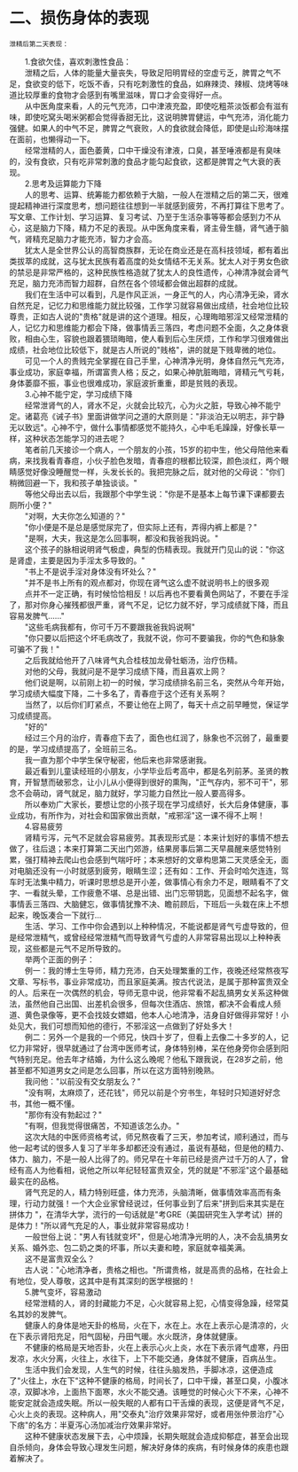 # 二、损伤身体的表现
  
    泄精后第二天表现：  
　　1.食欲欠佳，喜欢刺激性食品：  
　　泄精之后，人体的能量大量丧失，导致足阳明胃经的空虚亏乏，脾胃之气不足，食欲变的低下，吃饭不香，只有吃刺激性的食品，如麻辣烫、辣椒、烧烤等味道比较厚重的食物才会感到有嘴里滋味，胃口才会变得好一点。  
　　从中医角度来看，人的元气充沛，口中津液充盈，即使吃粗茶淡饭都会有滋有味，即使吃窝头喝米粥都会觉得香甜无比，这说明脾胃健运，中气充沛，消化能力强健。如果人的中气不足，脾胃之气衰败，人的食欲就会降低，即使是山珍海味摆在面前，也懒得动一下。  
　　经常泄精的人，面色萎黄，口中干燥没有津液，口臭，甚至唾液都是有臭味的，没有食欲，只有吃非常刺激的食品才能勾起食欲，这都是脾胃之气大衰的表现。  
　　2.思考及运算能力下降  
　　人的思考、运算、统筹能力都依赖于大脑，一般人在泄精之后的第二天，很难提起精神进行深度思考，想问题往往想到一半就感到疲劳，不再打算往下思考了。写文章、工作计划、学习运算、复习考试、乃至于生活杂事等等都会感到力不从心，这是脑力下降，精力不足的表现。从中医角度来看，肾主骨生髓，肾气通于脑气，肾精充足脑力才能充沛，智力才会高。  
　　犹太人是全世界公认的高智商族群，无论在商业还是在高科技领域，都有着出类拔萃的成就，这与犹太民族有着高度的处女情结不无关系。犹太人对于男女色欲的禁忌是非常严格的，这种民族性格造就了犹太人的良性遗传，心神清净就会肾气充足，脑力充沛而智力超群，自然在各个领域都会做出超群的成就。  
　　我们在生活中可以看到，凡是作风正派，一身正气的人，内心清净无染，肾水自然充足，记忆力和思维能力就比较强，工作学习就容易做出成绩，社会地位比较尊贵，正如古人说的"贵格"就是讲的这个道理。相反，心理晦暗邪淫又经常泄精的人，记忆力和思维能力都会下降，做事情丢三落四，考虑问题不全面，久之身体衰败，相由心生，容貌也跟着猥琐晦暗，使人看到后心生厌烦，工作和学习很难做出成绩，社会地位比较低下，就是古人所说的"贱格"，讲的就是下贱卑微的地位。  
　　可见一个人的贵贱完全掌握在自己手里，心神清净光明，身体自然元气充沛，事业成功，家庭幸福，所谓富贵人格；反之，如果心神肮脏晦暗，肾精元气亏耗，身体萎靡不振，事业也很难成功，家庭波折重重，即是贫贱的表现。  
　　3.心神不能宁定，学习成绩下降  
　　经常泄肾气的人，肾水不足，火就会比较亢，心为火之脏，导致心神不能宁定。诸葛亮《诫子书》里面讲做学问之道的大原则是："非淡泊无以明志，非宁静无以致远"。心神不宁，做什么事情都感觉不能持久，心中毛毛躁躁，好像长草一样，这种状态怎能学习的进去呢？  
　　笔者前几天接诊一个病人，一个朋友的小孩，15岁的初中生，他父母陪他来看病，来找我看青春痘，小伙子脸色发暗，青春痘的根都比较深，颜色淡红，两个眼睛感觉好像没睡醒觉一样，头发长长的。我把完脉之后，就对他的父母说："你们稍微回避一下，我和孩子单独谈谈。"  
　　等他父母出去以后，我跟那个中学生说："你是不是基本上每节课下课都要去厕所小便？"  
　　"对啊，大夫你怎么知道的？"  
　　"你小便是不是总是感觉尿完了，但实际上还有，弄得内裤上都是？"  
　　"是啊，大夫，我这是怎么回事啊，都没和我爸我妈说。"  
　　这个孩子的脉相说明肾气极虚，典型的伤精表现。我就开门见山的说："你这是肾虚，主要是因为手淫太多导致的。"  
　　"书上不是说手淫对身体没有坏处么？"  
　　"并不是书上所有的观点都对，你现在肾气这么虚不就说明书上的很多观  
　　点并不一定正确，有时候恰恰相反！以后再也不要看黄色网站了，不要在手淫了，那对你身心摧残都很严重，肾气不足，记忆力就不好，学习成绩就下降，而且容易发脾气……"  
　　"这些毛病我都有，你可千万不要跟我爸我妈说啊"  
　　"你只要以后把这个坏毛病改了，我就不说，你可不要骗我，你的气色和脉象可骗不了我！"  
　　之后我就给他开了八味肾气丸合桂枝加龙骨牡蛎汤，治疗伤精。  
　　对他的父母，我就问是不是学习成绩下降，而且喜欢上网？  
　　他们说是啊，以前刚上初一的时候，学习成绩排名前三名，突然从今年开始，学习成绩大幅度下降，二十多名了，青春痘于这个还有关系啊？  
　　当然了，以后你们盯紧点，不要让他在上网了，每天十点之前早睡觉，保证学习成绩提高。  
　　"好的"  
　　经过三个月的治疗，青春痘下去了，面色也红润了，脉象也不沉弱了，最重要的是，学习成绩提高了，全班前三名。  
　　我一直为那个中学生保守秘密，他后来也非常感谢我。  
　　最近看到儿童读经班的小朋友，小学毕业后考高中，都是名列前茅。圣贤的教育，开智慧而破邪念，让小儿从小便得到很好的熏陶，"正气存内，邪不可干"，邪念不会萌动，肾气就足，脑力就好，学习能力自然比一般人要高得多。  
　　所以奉劝广大家长，要想让您的小孩子现在学习成绩好，长大后身体健康，事业成功，有所作为，对社会和国家做出贡献，"戒邪淫"这一课不得不上啊！  
　　4.容易疲劳  
　　肾精亏泻，元气不足就会容易疲劳。其表现形式是：本来计划好的事情不想去做了，往后退；本来打算第二天出门郊游，结果房事后第二天早晨醒来感觉特别累，强打精神去爬山也会感到气喘吁吁；本来想好的文章构思第二天灵感全无，面对电脑还没有一小时就感到疲劳，眼睛生涩；还有如：工作、开会时哈欠连连，驾车时无法集中精力，听课时思想总是开小差，做事情心有余力不足，眼睛看不了文字、一看就头晕，工作疲惫不堪、总是出错、出门忘带钥匙，见面想不起名字，做事情丢三落四、大脑健忘，做事情犹豫不决、瞻前顾后，下班后一头栽在床上不想起来，晚饭凑合一下就行…  
　　生活、学习、工作中你会遇到以上种种情况，不能说都是肾气亏虚导致的，但是经常泄精气，或曾经经常泄精气而导致肾气亏虚的人非常容易出现以上种种表现，这些都是元气不足所导致的。  
　　举两个正面的例子：  
　　例一：我的博士生导师，精力充沛，白天处理繁重的工作，夜晚还经常熬夜写文章、写标书，事业非常成功，而且家庭美满。按古代说法，是属于那种富贵双全的人。后来在一次偶然的机会，导师无意中说，他非常看不起乱搞男女关系这种做法，虽然他自己出国、出差机会很多，但每次住酒店、旅馆，都决不会看成人频道、黄色录像等，更不会找妓女嫖娼，他本人心地清净，洁身自好做得非常好！小处见大，我们可想而知他的德行，不邪淫这一点做到了好处多大！  
　　例二：另外一个是我的一个师兄，快四十岁了，但看上去像二十多岁的人，记忆力非常好，很早就通过了台湾中医师考试，身体特别棒，呆在他身旁你会感到阳气特别充足。他去年才结婚，为什么这么晚呢？他私下跟我说，在28岁之前，他甚至都不知道男女之间是怎么回事，所以在这方面特别晚熟。  
　　我问他："以前没有交女朋友么？"  
　　"没有啊，太麻烦了，还花钱"，师兄以前是个穷书生，年轻时只知道好好念书，其他一概不懂。  
　　"那你有没有勃起过？"  
　　"有啊，但我觉得很痛苦，不知道该怎么办。"  
　　这次大陆的中医师资格考试，师兄熬夜看了三天，参加考试，顺利通过，而与他一起考试的很多人复习了半年多却都还没有通过，虽说有基础，但是他的精力、体力、脑力，不是一般人比得了的。师兄早在十年前已经是资产过千万的人了，曾经有高人为他看相，说他之所以年纪轻轻富贵双全，凭的就是"不邪淫"这个最基础最实在的品格。  
　　肾气充足的人，精力特别旺盛，体力充沛，头脑清晰，做事情效率高而有条理，行动力就强！一个大企业家曾经说过，任何事业到了后来"拼到后来其实是在拼体力 "，在清华大学，流行的一句话就是"考GRE（美国研究生入学考试）拼的是体力！"所以肾气充足的人，事业就非常容易成功！  
　　一般世俗上说："男人有钱就变坏"，但是心地清净光明的人，决不会乱搞男女关系、婚外恋、包二奶之类的坏事，所以夫妻和睦，家庭就幸福美满。  
　　这不是富贵双全么？  
　　古人说："心地清净者，贵格之相也。"所谓贵格，就是高贵的品格，在社会上有地位，受人尊敬，这其中是有其深刻的医学根据的！  
　　5.脾气变坏，容易激动  
　　经常泄精的人，肾的封藏能力不足，心火就容易上犯，心情变得急躁，经常莫名其妙的发脾气。  
　　健康人的身体是地天卦的格局，火在下，水在上。水在上表示心是清凉的，火在下表示肾阳充足，阳气固秘，丹田气暖。水火既济，身体就健康。  
　　不健康的格局是天地否卦，火在上表示心火上炎，水在下表示肾气虚寒，丹田发凉，水火分离，火往上，水往下，上下不能交通，身体就不健康，百病丛生。  
　　生活中我们会发现，人生气的时候，往往头脑发热，手脚冰凉，这便造成了"火往上，水在下"这种不健康的格局，时间长了，口中干燥，甚至口臭，小腹冰凉，双脚冰冷，上面热下面寒，水火不能交通。该睡觉的时候心火下不来，心神不能安定就会造成失眠。所以一般失眠的人都有口干舌燥的表现，这便是肾气不足，心火上炎的表现。这种病人，用"交泰丸"治疗效果非常好，或者用张仲景治疗"心下痞"的名方：半夏泻心汤加减治疗效果非常好。  
　　这种不健康状态发展下去，心中烦躁，长期失眠就会造成抑郁症，甚至会出现自杀倾向，身体会导致心理发生问题，解决好身体的疾病，有时候身体的疾患也跟着解决了。  